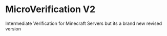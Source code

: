 # MicroVerification V2
Intermediate Verification for Minecraft Servers but its a brand new revised version
